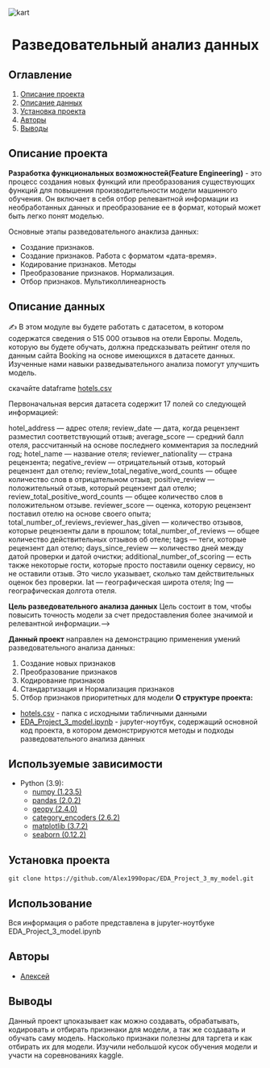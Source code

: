 
![kart](https://github.com/Alex1990opac/EDA_Project_3_my_model/blob/master/1613680432_43-p-fon-dlya-prezentatsii-programmirovanie-59.jpg)
# <center> Разведовательный анализ данных </center>
## Оглавление
1. [Описание проекта](#описание-проекта)
2. [Описание данных](#описание-данных)
3. [Установка проекта](#установка-проекта)
4. [Авторы](#авторы)
5. [Выводы](#выводы)

## Описание проекта

**Разработка функциональных возможностей(Feature Engineering)**  - это процесс создания новых функций или преобразования существующих функций для повышения производительности модели машинного обучения. Он включает в себя отбор релевантной информации из необработанных данных и преобразование ее в формат, который может быть легко понят моделью.


Основные этапы разведовательного анаклиза данных:
* Создание признаков.
* Создание признаков. Работа с форматом «дата-время».
* Кодирование признаков. Методы
* Преобразование признаков. Нормализация.
* Отбор признаков. Мультиколлинеарность

## Описание данных
✍ В этом модуле вы будете работать с датасетом, в котором содержатся сведения о 515 000 отзывов на отели Европы. Модель, которую вы будете обучать, должна предсказывать рейтинг отеля по данным сайта Booking на основе имеющихся в датасете данных. Изученные нами навыки разведывательного анализа помогут улучшить модель. 

скачайте dataframe [hotels.csv](./hotels.csv)

Первоначальная версия датасета содержит 17 полей со следующей информацией:

hotel_address — адрес отеля;
review_date — дата, когда рецензент разместил соответствующий отзыв;
average_score — средний балл отеля, рассчитанный на основе последнего комментария за последний год;
hotel_name — название отеля;
reviewer_nationality — страна рецензента;
negative_review — отрицательный отзыв, который рецензент дал отелю;
review_total_negative_word_counts — общее количество слов в отрицательном отзыв;
positive_review — положительный отзыв, который рецензент дал отелю;
review_total_positive_word_counts — общее количество слов в положительном отзыве.
reviewer_score — оценка, которую рецензент поставил отелю на основе своего опыта;
total_number_of_reviews_reviewer_has_given — количество отзывов, которые рецензенты дали в прошлом;
total_number_of_reviews — общее количество действительных отзывов об отеле;
tags — теги, которые рецензент дал отелю;
days_since_review — количество дней между датой проверки и датой очистки;
additional_number_of_scoring — есть также некоторые гости, которые просто поставили оценку сервису, но не оставили отзыв. Это число указывает, сколько там действительных оценок без проверки.
lat — географическая широта отеля;
lng — географическая долгота отеля.

**Цель разведовательного анализа данных** Цель состоит в том, чтобы повысить точность модели за счет предоставления более значимой и релевантной информации.—>  



**Данный проект** направлен на демонстрацию применения умений разведовательного анализа данных:
 1. Создание новых признаков 
 2. Преобразование признаков
 3. Кодирование признаков
 4. Стандартизация и Нормализация признаков
 5. Отбор признаков приоритетных для модели
**О структуре проекта:**
* [hotels.csv](./hotels.csv) - папка с исходными табличными данными
* [EDA_Project_3_model.ipynb](./EDA_Project_3_model.ipynb) - jupyter-ноутбук, содержащий основной код проекта, в котором демонстрируются методы и подходы разведовательного анализа данных



## Используемые зависимости
* Python (3.9):
    * [numpy (1.23.5)](https://numpy.org)
    * [pandas (2.0.2)](https://pandas.pydata.org)
    * [geopy (2.4.0)](https://geopy.readthedocs.io/en/stable/index.html)
    * [category_encoders (2.6.2)](https://contrib.scikit-learn.org/category_encoders/)
    * [matplotlib (3.7.2)](https://matplotlib.org)
    * [seaborn (0.12.2)](https://seaborn.pydata.org)

## Установка проекта

```
git clone https://github.com/Alex1990opac/EDA_Project_3_my_model.git
```

## Использование
Вся информация о работе представлена в jupyter-ноутбуке EDA_Project_3_model.ipynb

## Авторы

* [Алексей](https://github.com/Alex1990opac/Alex1990opac)

## Выводы
Данный проект цпоказывает как можно создавать, обрабатывать, кодировать и отбирать призннаки для модели, а так же создавать и обучать саму модель. Насколько признаки полезны для таргета и как отбирать их для модели. Изучили небольшой кусок обучения модели и участи на соревнованиях kaggle.



